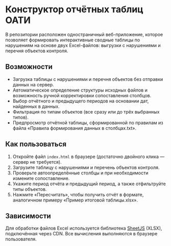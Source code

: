 # Конструктор отчётных таблиц ОАТИ

В репозитории расположен одностраничный веб-приложение, которое позволяет формировать интерактивные сводные таблицы по нарушениям на основе двух Excel-файлов: выгрузки с нарушениями и перечня объектов контроля.

## Возможности

- Загрузка таблицы с нарушениями и перечня объектов без отправки данных на сервер.
- Автоматическое определение структуры исходных файлов и возможность ручной корректировки сопоставления столбцов.
- Выбор отчётного и предыдущего периодов на основании дат, найденных в данных.
- Фильтрация по типам объектов (все сразу или до трёх выбранных типов).
- Предпросмотр отчётной таблицы, сформированной по правилам из файла «Правила формирования данных в столбцах.txt».

## Как пользоваться

1. Откройте файл `index.html` в браузере (достаточно двойного клика — сервер не требуется).
2. Загрузите таблицу с нарушениями и перечень объектов контроля.
3. Проверьте автоопределённые столбцы и при необходимости измените сопоставление.
4. Укажите период отчёта и предыдущий период, а также отфильтруйте типы объектов.
5. Нажмите «Пересчитать», чтобы получить отчёт в формате, аналогичном примеру «Пример итоговой таблицы.xlsx».

## Зависимости

Для обработки файлов Excel используется библиотека [SheetJS](https://sheetjs.com/) (XLSX), подключённая через CDN. Все вычисления выполняются в браузере пользователя.
